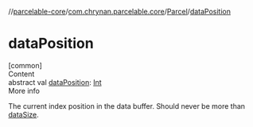 //[parcelable-core](../../index.md)/[com.chrynan.parcelable.core](../index.md)/[Parcel](index.md)/[dataPosition](data-position.md)



# dataPosition  
[common]  
Content  
abstract val [dataPosition](data-position.md): [Int](https://kotlinlang.org/api/latest/jvm/stdlib/kotlin/-int/index.html)  
More info  


The current index position in the data buffer. Should never be more than [dataSize](data-size.md).

  



